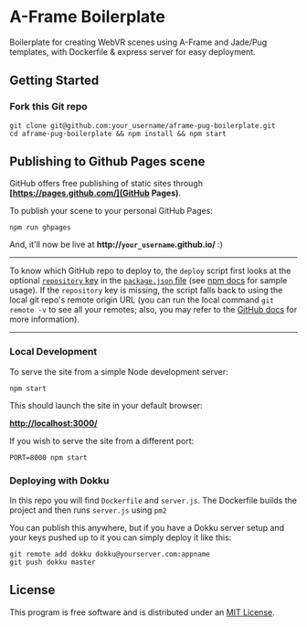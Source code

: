 # A-Frame Boilerplate

Boilerplate for creating WebVR scenes using A-Frame and Jade/Pug templates, with Dockerfile & express server for easy deployment.


## Getting Started

### Fork this Git repo

    git clone git@github.com:your_username/aframe-pug-boilerplate.git
    cd aframe-pug-boilerplate && npm install && npm start

## Publishing to Github Pages scene

GitHub offers free publishing of static sites through __[https://pages.github.com/](GitHub Pages)__.

To publish your scene to your personal GitHub Pages:

    npm run ghpages

And, it'll now be live at __http://`your_username`.github.io/__ :)

<hr>

To know which GitHub repo to deploy to, the `deploy` script first looks at the optional [`repository` key](https://docs.npmjs.com/files/package.json#repository) in the [`package.json` file](package.json) (see [npm docs](https://docs.npmjs.com/files/package.json#repository) for sample usage). If the `repository` key is missing, the script falls back to using the local git repo's remote origin URL (you can run the local command `git remote -v` to see all your remotes; also, you may refer to the [GitHub docs](https://help.github.com/articles/about-remote-repositories/) for more information).

<hr>

### Local Development

To serve the site from a simple Node development server:

    npm start

This should launch the site in your default browser:

[__http://localhost:3000/__](http://localhost:3000/)

If you wish to serve the site from a different port:

    PORT=8000 npm start

### Deploying with Dokku

In this repo you will find `Dockerfile` and `server.js`. The Dockerfile builds the project and then runs `server.js` using `pm2`

You can publish this anywhere, but if you have a Dokku server setup and your keys pushed up to it you can simply deploy it like this:

    git remote add dokku dokku@yourserver.com:appname
    git push dokku master

## License

This program is free software and is distributed under an [MIT License](LICENSE).
